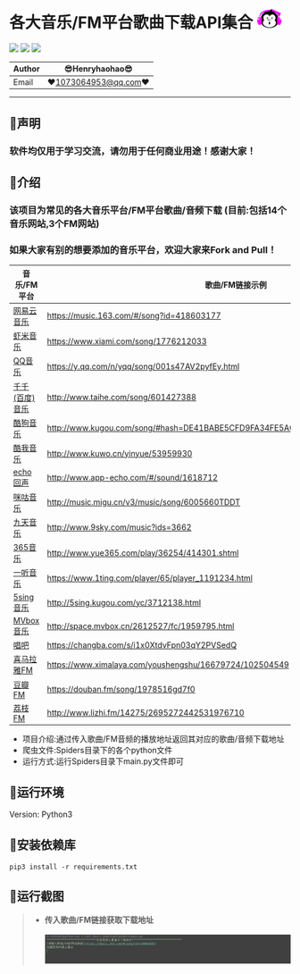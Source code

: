 各大音乐/FM平台歌曲下载API集合 ![enter image description here](Pic/logo.png)
===========================
![](https://img.shields.io/badge/Python-3.6.3-green.svg) ![](https://img.shields.io/badge/requests-2.18.4-green.svg) ![](https://img.shields.io/badge/PyExecJS-1.5.1-green.svg) 

|Author|:sunglasses:Henryhaohao:sunglasses:|
|---|---
|Email|:hearts:1073064953@qq.com:hearts:

    
****
## :dolphin:声明
### 软件均仅用于学习交流，请勿用于任何商业用途！感谢大家！
## :dolphin:介绍
### 该项目为常见的各大音乐平台/FM平台歌曲/音频下载 (目前:包括14个音乐网站,3个FM网站)  
### 如果大家有别的想要添加的音乐平台，欢迎大家来Fork and Pull！  

|音乐/FM平台|歌曲/FM链接示例|
|----|-----|
|[网易云音乐](https://music.163.com/)|https://music.163.com/#/song?id=418603177|
|[虾米音乐](http://www.xiami.com/)|https://www.xiami.com/song/1776212033|
|[QQ音乐](https://y.qq.com/)|https://y.qq.com/n/yqq/song/001s47AV2pyfEy.html|
|[千千(百度)音乐](http://www.taihe.com/)|http://www.taihe.com/song/601427388|
|[酷狗音乐](http://www.kugou.com/)|http://www.kugou.com/song/#hash=DE41BABE5CFD9FA34FE5A0F4C40997BD&album_id=1833108|
|[酷我音乐](http://www.kuwo.cn/)|http://www.kuwo.cn/yinyue/53959930|
|[echo回声](http://www.app-echo.com/)|http://www.app-echo.com/#/sound/1618712|
|[咪咕音乐](http://music.migu.cn/v3/)|http://music.migu.cn/v3/music/song/6005660TDDT|
|[九天音乐](http://www.9sky.com/)|http://www.9sky.com/music?ids=3662|
|[365音乐](http://www.yue365.com/)|http://www.yue365.com/play/36254/414301.shtml|
|[一听音乐](https://www.1ting.com/)|https://www.1ting.com/player/65/player_1191234.html|
|[5sing音乐](http://5sing.kugou.com/)|http://5sing.kugou.com/yc/3712138.html|
|[MVbox音乐](http://www.mvbox.cn/)|http://space.mvbox.cn/2612527/fc/1959795.html|
|[唱吧](https://changba.com/)|https://changba.com/s/i1x0XtdvFpn03qY2PVSedQ|
|[喜马拉雅FM](https://www.ximalaya.com/)|https://www.ximalaya.com/youshengshu/16679724/102504549|
|[豆瓣FM](https://douban.fm/)|https://douban.fm/song/1978516gd7f0|
|[荔枝FM](http://www.lizhi.fm/)|http://www.lizhi.fm/14275/2695272442531976710|
- 项目介绍:通过传入歌曲/FM音频的播放地址返回其对应的歌曲/音频下载地址
- 爬虫文件:Spiders目录下的各个python文件
- 运行方式:运行Spiders目录下main.py文件即可
## :dolphin:运行环境
Version: Python3
## :dolphin:安装依赖库
```
pip3 install -r requirements.txt
```
## :dolphin:运行截图
> - **传入歌曲/FM链接获取下载地址**<br><br>
![enter image description here](Pic/run.gif)





